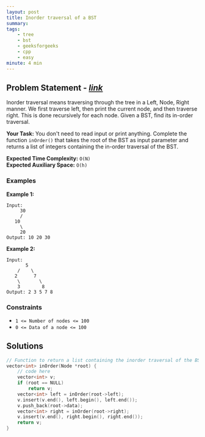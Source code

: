 ```yaml
---
layout: post
title: Inorder traversal of a BST          
summary:
tags:
    - tree
    - bst
    - geeksforgeeks
    - cpp
    - easy
minute: 4 min
---
```


## Problem Statement - [*link*](https://practice.geeksforgeeks.org/problems/inorder-traversal-of-a-bst/0/?track=DSASP-BST&batchId=154#)  

Inorder traversal means traversing through the tree in a Left, Node, Right manner. We first traverse left, then print the current node, and then traverse right. This is done recursively for each node.
Given a BST, find its in-order traversal.


**Your Task:** 
You don't need to read input or print anything. Complete the function `inOrder()` that takes the root of the BST as input parameter and returns a list of integers containing the in-order traversal of the BST.

**Expected Time Complexity:** `O(N)`      
**Expected Auxiliary Space:** `O(h)`  

### Examples

**Example 1:**   
```
Input:
     30
     /
   10
     \
     20
Output: 10 20 30
```


**Example 2:**   
```
Input:
       5
    /    \
   2      7
    \       \
    3        8
Output: 2 3 5 7 8

```


### Constraints

+ `1 <= Number of nodes <= 100`
+ `0 <= Data of a node <= 100`

## Solutions

```cpp
// Function to return a list containing the inorder traversal of the BST.
vector<int> inOrder(Node *root) {
    // code here
    vector<int> v;
    if (root == NULL)
        return v;
    vector<int> left = inOrder(root->left);
    v.insert(v.end(), left.begin(), left.end());
    v.push_back(root->data);
    vector<int> right = inOrder(root->right);
    v.insert(v.end(), right.begin(), right.end());
    return v;
}
```

